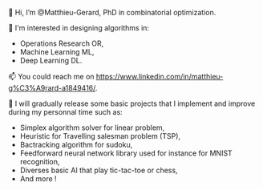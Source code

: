 👋 Hi, I’m @Matthieu-Gerard, PhD in combinatorial optimization.

👀 I'm interested in designing algorithms in:
  - Operations Research OR, 
  - Machine Learning ML,
  - Deep Learning DL.
  
📫 You could reach me on https://www.linkedin.com/in/matthieu-g%C3%A9rard-a1849416/.

🌱 I will gradually release some basic projects that I implement and improve during my personnal time such as: 
  - Simplex algorithm solver for linear problem, 
  - Heuristic for Travelling salesman problem (TSP), 
  - Bactracking algorithm for sudoku,
  - Feedforward neural network library used for instance for MNIST recognition,
  - Diverses basic AI that play tic-tac-toe or chess,
  - And more !

<!---
Matthieu-Gerard/Matthieu-Gerard is a ✨ special ✨ repository because its `README.md` (this file) appears on your GitHub profile.
You can click the Preview link to take a look at your changes.
--->
